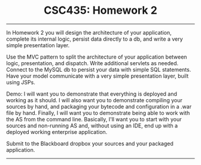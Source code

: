 <html>
<body>
<center>
<h1>CSC435: Homework 2</h1>
</center>
<hr />
<p>In Homework 2 you will design the architecture of your application, complete its internal logic, persist data directly to a db, and write a very simple presentation layer.</p>
<p>Use the MVC pattern to split the architecture of your application between logic, presentation, and dispatch. Write additional servlets as needed. Connect to the MySQL db to persist your data with simple SQL statements. Have your model communicate with a very simple presentation layer, built using JSPs.</p>
<p>Demo: I will want you to demonstrate that everything is deployed and working as it should. I will also want you to demonstrate compiling your sources by hand, and packaging your bytecode and configuration in a .war file by hand. Finally, I will want you to demonstrate being able to work with the AS from the command line. Basically, I'll want you to start with your sources and non-running AS and, without using an IDE, end up with a deployed working enterprise application.</p>
<p>Submit to the Blackboard dropbox your sources and your packaged application.</p>
<hr />
</body>
</html>
